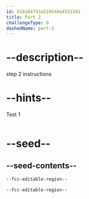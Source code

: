 ```yaml
---
id: 618a84793a524544e4551501
title: Part 2
challengeType: 0
dashedName: part-2
---
```


# --description--

step 2 instructions

# --hints--

Test 1

```js

```

# --seed--

## --seed-contents--

```html
--fcc-editable-region--

--fcc-editable-region--
```
